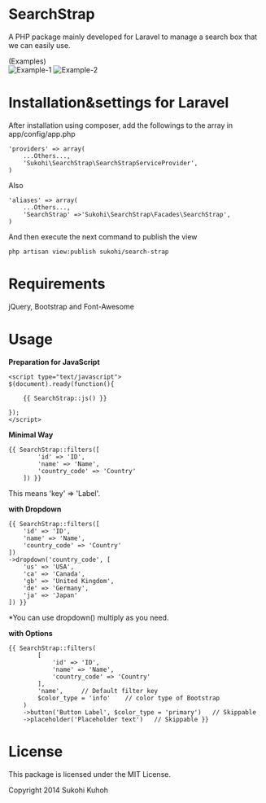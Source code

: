 SearchStrap
===========

A PHP package mainly developed for Laravel to manage a search box that we can easily use.

(Examples)  
![Example-1](http://i.imgur.com/cQCPpvH.png)
![Example-2](http://i.imgur.com/glRyfJk.png)

Installation&settings for Laravel
====

After installation using composer, add the followings to the array in  app/config/app.php

    'providers' => array(  
        ...Others...,  
        'Sukohi\SearchStrap\SearchStrapServiceProvider',
    )

Also

    'aliases' => array(  
        ...Others...,  
        'SearchStrap' =>'Sukohi\SearchStrap\Facades\SearchStrap',
    )
And then  execute the next command to publish the view

    php artisan view:publish sukohi/search-strap

Requirements
====  

jQuery, Bootstrap and Font-Awesome

Usage
====  

**Preparation for JavaScript**

    <script type="text/javascript">
    $(document).ready(function(){
    
    	{{ SearchStrap::js() }}
    	
    });
    </script>

**Minimal Way**

    {{ SearchStrap::filters([
    		'id' => 'ID', 
    		'name' => 'Name', 
    		'country_code' => 'Country'
    	]) }}
    
This means 'key' => 'Label'.

**with Dropdown**
    
    {{ SearchStrap::filters([
		'id' => 'ID', 
		'name' => 'Name', 
		'country_code' => 'Country'
	])
	->dropdown('country_code', [
		'us' => 'USA',
		'ca' => 'Canada',
		'gb' => 'United Kingdom', 
		'de' => 'Germany', 
		'ja' => 'Japan'
	]) }}

*You can use dropdown() multiply as you need.

**with Options**

    {{ SearchStrap::filters(
    		[
    			'id' => 'ID', 
    			'name' => 'Name', 
    			'country_code' => 'Country'
    		], 
    		'name',     // Default filter key
    		$color_type = 'info'    // color type of Bootstrap
    	)
    	->button('Button Label', $color_type = 'primary')   // Skippable
    	->placeholder('Placeholder text')   // Skippable }}

License
====
This package is licensed under the MIT License.

Copyright 2014 Sukohi Kuhoh